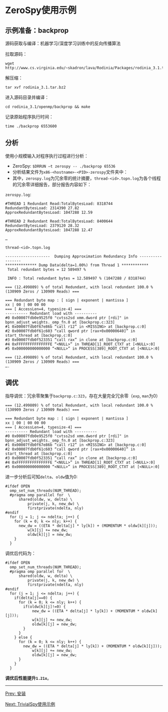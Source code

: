# ZeroSpy使用示例

## 示例准备：backprop
源码获取与编译：机器学习/深度学习训练中的反向传播算法

拉取源码：
```
wget http://www.cs.virginia.edu/~skadron/lava/Rodinia/Packages/rodinia_3.1.tar.bz2
```
解压缩：
```
tar xvf rodinia_3.1.tar.bz2
```
进入源码目录并编译：
```
cd rodinia_3.1/openmp/backprop && make
```
记录原始程序执行时间：
```
time ./backprop 6553600
```

## 分析

使用小规模输入对程序执行过程进行分析：
- ZeroSpy: `$DRRUN –t zerospy -- ./backprop 65536`
- 分析结果文件为`x86-<hostname>-<PID>-zerospy`文件夹中：
- 其中，`zerospy.log`为冗余零的统计摘要，`thread-<id>.topn.log`为各个线程的冗余零详细报告，部分报告内容如下：

`zerospy.log`:
```
#THREAD 1 Redundant Read:TotalBytesLoad: 8318744
RedundantBytesLoad: 2314390 27.82
ApproxRedundantBytesLoad: 1047288 12.59

#THREAD 2 Redundant Read:TotalBytesLoad: 8400644
RedundantBytesLoad: 2379120 28.32
ApproxRedundantBytesLoad: 1047288 12.47

…
```

`thread-<id>.topn.log`
```
--------------------  Dumping Approximation Redundancy Info -----------------
************** Dump Data(delta=1.00%) from Thread 1 ************
 Total redundant bytes = 12 589497 %

 INFO : Total redundant bytes = 12.589497 % (1047288 / 8318744)

=== (12.499809) % of total Redundant, with local redundant 100.0 % (130909 Zeros / 130909 Reads) ===

=== Redundant byte map : [ sign | exponent | mantissa ]
xx | 00 | 00 00 00
=== [ AccessLen=4, typesize-4] ===
---------- Redundant load with ----------
#0 0x00007fdb0e9525f0 "cvtss2sd xmm.dword ptr [rdi]" in bpnn_adjust_weights._omp_fn.0 at [backprop.c:323]
#1 0x00007fdb0f67e86b “call r12” in <MISSING> at [backprop.c:0]
#2 0x00007fdb0f61c603 “call qword ptr [rax+0x00000640]” in start_thread at [backprop.c:0]
#3 0x00007fdb0f523351 “call rax” in clone at [backprop.c:0]
#4 0xFFFFFFFFFFFFFFFE “<NULL>” in THREAD[1]_ROOT_CTXT at [<NULL>:0]
#5 0x000000000000000 “<NULL>” in PROCESS[389]_ROOT_CTXT at [<NULL>:0]

=== (12.499809) % of total Redundant, with local redundant 100.0 % (130909 Zeros / 130909 Reads) ===
….
```

## 调优

指导调优：冗余零聚集于`backprop.c:323`，存在大量完全冗余零（`exp`, `man`为0）


```
=== (12.499809) % of total Redundant, with local redundant 100.0 % (130909 Zeros / 130909 Reads) ===

=== Redundant byte map : [ sign | exponent | mantissa ]
xx | 00 | 00 00 00
=== [ AccessLen=4, typesize-4] ===
---------- Redundant load with ----------
#0 0x00007fdb0e9525f0 "cvtss2sd xmm.dword ptr [rdi]" in bpnn_adjust_weights._omp_fn.0 at [backprop.c:323]
#1 0x00007fdb0f67e86b “call r12” in <MISSING> at [backprop.c:0]
#2 0x00007fdb0f61c603 “call qword ptr [rax+0x00000640]” in start_thread at [backprop.c:0]
#3 0x00007fdb0f523351 “call rax” in clone at [backprop.c:0]
#4 0xFFFFFFFFFFFFFFFE “<NULL>” in THREAD[1]_ROOT_CTXT at [<NULL>:0]
#5 0x000000000000000 “<NULL>” in PROCESS[389]_ROOT_CTXT at [<NULL>:0]
```

进一步分析后可知`delta`、`oldw`值为0:
```
#ifdef OPEN
  omp_set_num_threads(NUM_THREAD);
  #pragma omp parallel for  \
      shared(oldw, w, delta) \
          private(j, k, new_dw) \
          firstprivate(ndelta, nly) 
#endif
  for (j = 1; j <= ndelta; j++) {
    for (k = 0; k <= nly; k++) {
      new_dw = ((ETA * delta[j] * ly[k]) + (MOMENTUM * oldw[k][j]));
          w[k][j] += new_dw;
          oldw[k][j] = new_dw;
    }
  }
```

调优后代码为：
```
#ifdef OPEN
  omp_set_num_threads(NUM_THREAD);
  #pragma omp parallel for  \
      shared(oldw, w, delta) \
          private(j, k, new_dw) \
          firstprivate(ndelta, nly) 
#endif
  for (j = 1; j <= ndelta; j++) {
    if(delta[j]==0) {
      for (k = 0; k <= nly; k++) {
        if(oldw[k][j]!=0) {
            new_dw = ((ETA * delta[j] * ly[k]) + (MOMENTUM * oldw[k][j]));
            w[k][j] += new_dw;
            oldw[k][j] = new_dw;
        }
      }
    } else {
      for (k = 0; k <= nly; k++) {
        new_dw = ((ETA * delta[j] * ly[k]) + (MOMENTUM * oldw[k][j]));
            w[k][j] += new_dw;
            oldw[k][j] = new_dw;
      }
    }
  }
```

**调优后性能提升`1.21x`**。

---

[Prev: 安装](Build.md)

[Next: TrivialSpy使用示例](TrivialSpy.md)